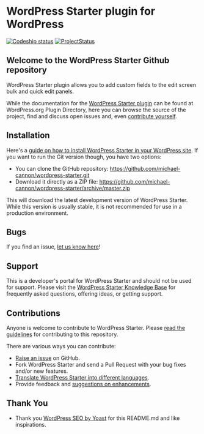 # WordPress Starter plugin for WordPress

[![Codeship status](https://www.codeship.io/projects/TBD/status)](https://www.codeship.io/projects/TBD)
[![ProjectStatus](http://stillmaintained.com/michael-cannon/wordpress-starter.png)](http://stillmaintained.com/michael-cannon/wordpress-starter)

## Welcome to the WordPress Starter Github repository

WordPress Starter plugin allows you to add custom fields to the edit screen bulk and quick edit panels.

While the documentation for the [WordPress Starter plugin](http://wordpress.org/plugins/wordpress-starter/) can be found at WordPress.org Plugin Directory, here you can browse the source of the project, find and discuss open issues and, even [contribute yourself](https://github.com/michael-cannon/wordpress-starter/blob/master/CONTRIBUTING.md).

## Installation

Here's a [guide on how to install WordPress Starter in your WordPress site](http://wordpress.org/plugins/wordpress-starter/installation/). If you want to run the Git version though, you have two options:

* You can clone the GitHub repository: https://github.com/michael-cannon/wordpress-starter.git
* Download it directly as a ZIP file: https://github.com/michael-cannon/wordpress-starter/archive/master.zip

This will download the latest development version of WordPress Starter. While this version is usually stable, it is not recommended for use in a production environment.

## Bugs

If you find an issue, [let us know here](https://github.com/michael-cannon/wordpress-starter/issues/new)!

## Support

This is a developer's portal for WordPress Starter and should not be used for support. Please visit the [WordPress Starter Knowledge Base](https://nodedesk.zendesk.com/hc/en-us/sections/200861112) for frequently asked questions, offering ideas, or getting support.

## Contributions

Anyone is welcome to contribute to WordPress Starter. Please [read the guidelines](https://github.com/michael-cannon/wordpress-starter/blob/master/CONTRIBUTING.md) for contributing to this repository.

There are various ways you can contribute:

* [Raise an issue](https://github.com/michael-cannon/wordpress-starter/issues) on GitHub.
* Fork WordPress Starter and send a Pull Request with your bug fixes and/or new features.
* [Translate WordPress Starter into different languages](https://nodedesk.zendesk.com/hc/en-us/articles/202294892).
* Provide feedback and [suggestions on enhancements](https://github.com/michael-cannon/wordpress-starter/issues?direction=desc&labels=Enhancement&page=1&sort=created&state=open).

## Thank You
* Thank you [WordPress SEO by Yoast](https://github.com/jdevalk/wordpress-seo/blob/master/README.md) for this README.md and like inspirations.
